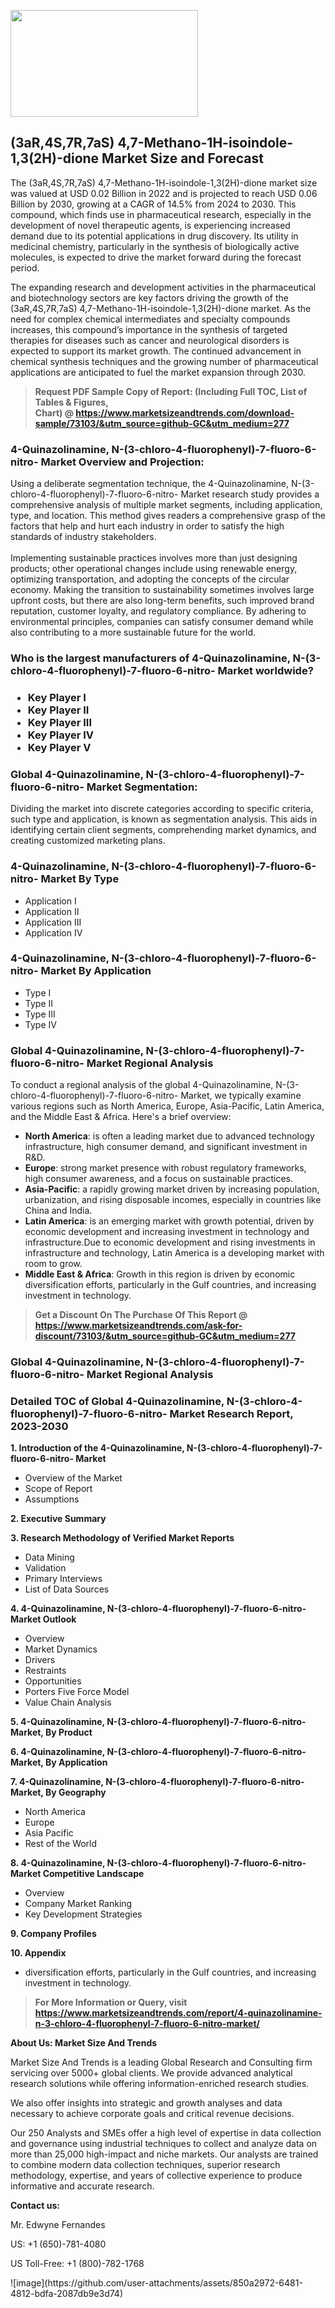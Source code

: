 <p><img class="alignnone size-medium wp-image-20088" src="https://ffe5etoiles.com/wp-content/uploads/2024/12/MST1-300x171.png" alt="" width="300" height="171" /></p><h2>(3aR,4S,7R,7aS) 4,7-Methano-1H-isoindole-1,3(2H)-dione Market Size and Forecast</h2><p>The (3aR,4S,7R,7aS) 4,7-Methano-1H-isoindole-1,3(2H)-dione market size was valued at USD 0.02 Billion in 2022 and is projected to reach USD 0.06 Billion by 2030, growing at a CAGR of 14.5% from 2024 to 2030. This compound, which finds use in pharmaceutical research, especially in the development of novel therapeutic agents, is experiencing increased demand due to its potential applications in drug discovery. Its utility in medicinal chemistry, particularly in the synthesis of biologically active molecules, is expected to drive the market forward during the forecast period.</p><p>The expanding research and development activities in the pharmaceutical and biotechnology sectors are key factors driving the growth of the (3aR,4S,7R,7aS) 4,7-Methano-1H-isoindole-1,3(2H)-dione market. As the need for complex chemical intermediates and specialty compounds increases, this compound’s importance in the synthesis of targeted therapies for diseases such as cancer and neurological disorders is expected to support its market growth. The continued advancement in chemical synthesis techniques and the growing number of pharmaceutical applications are anticipated to fuel the market expansion through 2030.</p></p><blockquote id="" class=""><strong>Request PDF Sample Copy of Report: (Including Full TOC, List of Tables &amp; Figures, Chart)&nbsp;@&nbsp;<strong><a href="https://www.marketsizeandtrends.com/download-sample/73103/&utm_source=github-GC&utm_medium=277" target="_blank">https://www.marketsizeandtrends.com/download-sample/73103/&utm_source=github-GC&utm_medium=277</a></strong></strong></blockquote><h3 id="" class="">4-Quinazolinamine, N-(3-chloro-4-fluorophenyl)-7-fluoro-6-nitro- Market&nbsp;Overview and Projection:</h3><p id="" class="">Using a deliberate segmentation technique, the 4-Quinazolinamine, N-(3-chloro-4-fluorophenyl)-7-fluoro-6-nitro- Market research study provides a comprehensive analysis of multiple market segments, including application, type, and location. This method gives readers a comprehensive grasp of the factors that help and hurt each industry in order to satisfy the high standards of industry stakeholders. <br /> <br />Implementing sustainable practices involves more than just designing products; other operational changes include using renewable energy, optimizing transportation, and adopting the concepts of the circular economy. Making the transition to sustainability sometimes involves large upfront costs, but there are also long-term benefits, such improved brand reputation, customer loyalty, and regulatory compliance. By adhering to environmental principles, companies can satisfy consumer demand while also contributing to a more sustainable future for the world.</p><h3 id="" class="">Who is the largest manufacturers of&nbsp;4-Quinazolinamine, N-(3-chloro-4-fluorophenyl)-7-fluoro-6-nitro- Market worldwide?</h3><h3 class=""><p><ul><li>Key Player I </li><li> Key Player II </li><li> Key Player III </li><li> Key Player IV </li><li> Key Player V</li></ul></p></h3><h3 id="" class="">Global&nbsp;4-Quinazolinamine, N-(3-chloro-4-fluorophenyl)-7-fluoro-6-nitro- Market Segmentation:</h3><p id="" class="">Dividing the market into discrete categories according to specific criteria, such type and application, is known as segmentation analysis. This aids in identifying certain client segments, comprehending market dynamics, and creating customized marketing plans.</p><h3 id="" class="">4-Quinazolinamine, N-(3-chloro-4-fluorophenyl)-7-fluoro-6-nitro- Market&nbsp;By Type</h3><p><p><ul><li>Application I</li><li> Application II</li><li> Application III</li><li> Application IV</p></li></ul></p></p><h3 id="" class="">4-Quinazolinamine, N-(3-chloro-4-fluorophenyl)-7-fluoro-6-nitro- Market&nbsp;By Application</h3><p class=""><p><ul><li>Type I</li><li> Type II</li><li> Type III</li><li> Type IV</li></ul></p></p><h3 id="" class="">Global 4-Quinazolinamine, N-(3-chloro-4-fluorophenyl)-7-fluoro-6-nitro- Market Regional Analysis</h3><p id="" class="">To conduct a regional analysis of the global 4-Quinazolinamine, N-(3-chloro-4-fluorophenyl)-7-fluoro-6-nitro- Market, we typically examine various regions such as North America, Europe, Asia-Pacific, Latin America, and the Middle East &amp; Africa. Here's a brief overview:</p><ul><li><strong>North America</strong>: is often a leading market due to advanced technology infrastructure, high consumer demand, and significant investment in R&amp;D.</li><li><strong>Europe</strong>: strong market presence with robust regulatory frameworks, high consumer awareness, and a focus on sustainable practices.</li><li><strong>Asia-Pacific</strong>: a rapidly growing market driven by increasing population, urbanization, and rising disposable incomes, especially in countries like China and India.</li><li><strong>Latin America</strong>: is an emerging market with growth potential, driven by economic development and increasing investment in technology and infrastructure.Due to economic development and rising investments in infrastructure and technology, Latin America is a developing market with room to grow.</li><li><strong>Middle East &amp; Africa</strong>: Growth in this region is driven by economic diversification efforts, particularly in the Gulf countries, and increasing investment in technology.</li></ul><blockquote id="" class=""><strong>Get a Discount On The Purchase Of This Report @ <strong><a href="https://www.marketsizeandtrends.com/ask-for-discount/73103/&utm_source=github-GC&utm_medium=277" target="_blank">https://www.marketsizeandtrends.com/ask-for-discount/73103/&utm_source=github-GC&utm_medium=277</a></strong></strong></blockquote><h3 id="" class="">Global 4-Quinazolinamine, N-(3-chloro-4-fluorophenyl)-7-fluoro-6-nitro- Market Regional Analysis</h3><h3 id="" class="">Detailed TOC of Global 4-Quinazolinamine, N-(3-chloro-4-fluorophenyl)-7-fluoro-6-nitro- Market Research Report, 2023-2030</h3><p id="" class=""><strong>1. Introduction of the 4-Quinazolinamine, N-(3-chloro-4-fluorophenyl)-7-fluoro-6-nitro- Market</strong></p><ul><li>Overview of the Market</li><li>Scope of Report</li><li>Assumptions</li></ul><p id="" class=""><strong>2. Executive Summary</strong></p><p id="" class=""><strong>3. Research Methodology of Verified Market Reports</strong></p><ul><li>Data Mining</li><li>Validation</li><li>Primary Interviews</li><li>List of Data Sources</li></ul><p id="" class=""><strong>4. 4-Quinazolinamine, N-(3-chloro-4-fluorophenyl)-7-fluoro-6-nitro- Market Outlook</strong></p><ul><li>Overview</li><li>Market Dynamics</li><li>Drivers</li><li>Restraints</li><li>Opportunities</li><li>Porters Five Force Model</li><li>Value Chain Analysis</li></ul><p id="" class=""><strong>5. 4-Quinazolinamine, N-(3-chloro-4-fluorophenyl)-7-fluoro-6-nitro- Market, By Product</strong></p><p id="" class=""><strong>6. 4-Quinazolinamine, N-(3-chloro-4-fluorophenyl)-7-fluoro-6-nitro- Market, By Application</strong></p><p id="" class=""><strong>7. 4-Quinazolinamine, N-(3-chloro-4-fluorophenyl)-7-fluoro-6-nitro- Market, By Geography</strong></p><ul><li>North America</li><li>Europe</li><li>Asia Pacific</li><li>Rest of the World</li></ul><p id="" class=""><strong>8. 4-Quinazolinamine, N-(3-chloro-4-fluorophenyl)-7-fluoro-6-nitro- Market Competitive Landscape</strong></p><ul><li>Overview</li><li>Company Market Ranking</li><li>Key Development Strategies</li></ul><p id="" class=""><strong>9. Company Profiles</strong></p><p id="" class=""><strong>10. Appendix</strong></p><ul><li>diversification efforts, particularly in the Gulf countries, and increasing investment in technology.</li></ul><blockquote id="" class=""><strong>For More Information or Query, visit <strong><strong><a href="https://www.marketsizeandtrends.com/report/4-quinazolinamine-n-3-chloro-4-fluorophenyl-7-fluoro-6-nitro-market/" target="_blank">https://www.marketsizeandtrends.com/report/4-quinazolinamine-n-3-chloro-4-fluorophenyl-7-fluoro-6-nitro-market/</a></strong></strong></strong></blockquote><p id="" class=""><strong>About Us: Market Size And Trends</strong></p><p id="" class="">Market Size And Trends is a leading Global Research and Consulting firm servicing over 5000+ global clients. We provide advanced analytical research solutions while offering information-enriched research studies.</p><p id="" class="">We also offer insights into strategic and growth analyses and data necessary to achieve corporate goals and critical revenue decisions.</p><p id="" class="">Our 250 Analysts and SMEs offer a high level of expertise in data collection and governance using industrial techniques to collect and analyze data on more than 25,000 high-impact and niche markets. Our analysts are trained to combine modern data collection techniques, superior research methodology, expertise, and years of collective experience to produce informative and accurate research.</p><p id="" class=""><strong>Contact us:</strong></p><p id="" class="">Mr. Edwyne Fernandes</p><p id="" class="">US: +1 (650)-781-4080</p><p id="" class="">US Toll-Free: +1 (800)-782-1768</p>
![image](https://github.com/user-attachments/assets/850a2972-6481-4812-bdfa-2087db9e3d74)
